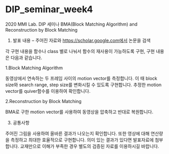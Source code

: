 # DIP_seminar_week4
2020 MMI Lab. DIP 세미나 
BMA(Block Matching Algorithm) and Reconstruction by Block Matching

1.	발표 내용 – 주어진 자료와 https://scholar.google.com에서 논문을 검색

각 구현 내용을 함수나 class 별로 나눠서 함수의 재사용이 가능하도록 구현, 구현 내용은 다음과 같습니다.

1.Block Matching Algorithm

동영상에서 연속하는 두 프레임 사이의 motion vector를 측정합니다. 이 때 block size와 search range, step size를 변화시킬 수 있도록 구현합니다. 추정한 motion vector를 quiver함수를 이용하여 확인합니다.

2.Reconstruction by Block Matching

BMA로 구한 motion vector를 사용하여 동영상을 압축하고 반대로 복원합니다.

3.	공통사항

주어진 그림을 사용하여 올바른 결과가 나오는지 확인합니다. 또한 영상에 대해 연산량을 측정하고 최대한 효율적으로 구현합니다. 의미 있는 결과가 있다면 발표자료에 첨부합니다. 교재만으로 이해가 부족한 경우 별도의 검증된 자료를 이용하시길 바랍니다.
